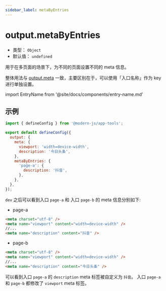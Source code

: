 ```yaml
---
sidebar_label: metaByEntries
---
```


# output.metaByEntries



- 类型： `Object`
- 默认值： `undefined`

用于在多页面的场景下，为不同的页面设置不同的 meta 信息。

整体用法与 [output.meta](/docs/configure/app/output/meta) 一致，主要区别在于，可以使用「入口名称」作为 key 进行单独设置。

import EntryName from '@site/docs/components/entry-name.md'

<EntryName />

## 示例

```js title="modern.config.js"
import { defineConfig } from '@modern-js/app-tools';

export default defineConfig({
  output: {
    meta: {
      viewport: 'width=device-width',
      description: '今日头条',
    },
    metaByEntries: {
      'page-a': {
        description: '抖音',
      },
    },
  },
});
```

`dev` 之后可以看到入口 `page-a` 和 入口 `page-b` 的 meta 信息分别如下:

- page-a

```html
<meta charset="utf-8" />
<meta name="viewport" content="width=device-width" />
//...
<meta name="description" content="抖音" />
```

- page-b

```html
<meta charset="utf-8" />
<meta name="viewport" content="width=device-width" />
//...
<meta name="description" content="今日头条" />
```

可以看到入口 `page-a` 的 `description` meta 标签被自定义为 `抖音`。 入口 `page-a` 和 `page-b` 都修改了 `viewport` meta 标签。
